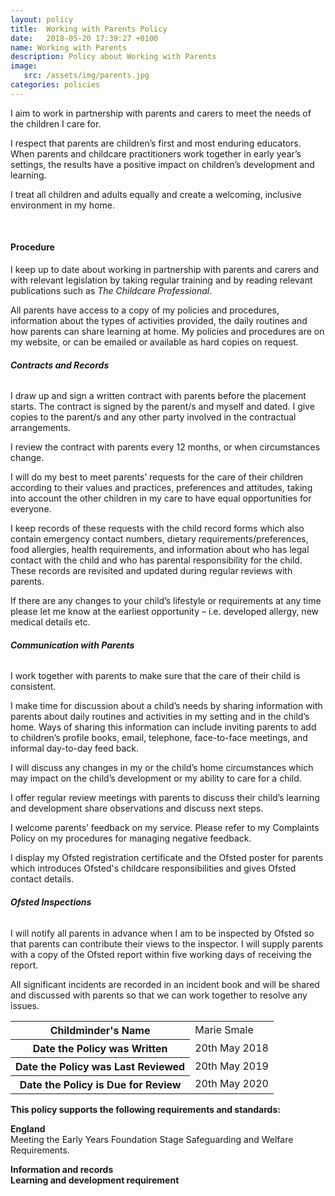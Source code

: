 ```yaml
---
layout: policy
title:  Working with Parents Policy
date:   2018-05-20 17:39:27 +0100
name: Working with Parents
description: Policy about Working with Parents
image:
   src: /assets/img/parents.jpg
categories: policies
---
```


I aim to work in partnership with parents and carers to meet the needs of the children I care for.

I respect that parents are children’s first and most enduring educators. When parents and childcare practitioners work together in early year’s settings, the results have a positive impact on children’s development and learning.

I treat all children and adults equally and create a welcoming, inclusive environment in my home.

<br>

#### Procedure

I keep up to date about working in partnership with parents and carers and with relevant legislation by taking regular training and by reading relevant publications such as *The Childcare Professional*.

All parents have access to a copy of my policies and procedures, information about the types of activities provided, the daily routines and how parents can share learning at home. My policies and procedures are on my website, or can be emailed or available as hard copies on request.

###### **Contracts and Records**

I draw up and sign a written contract with parents before the placement starts. The contract is signed by the parent/s and myself and dated. I give copies to the parent/s and any other party involved in the contractual arrangements.

I review the contract with parents every 12 months, or when circumstances change.

I will do my best to meet parents’ requests for the care of their children according to their values and practices, preferences and attitudes, taking into account the other children in my care to have equal opportunities for everyone.

I keep records of these requests with the child record forms which also contain emergency contact numbers, dietary requirements/preferences, food allergies, health requirements, and information about who has legal contact with the child and who has parental responsibility for the child. These records are revisited and updated during regular reviews with parents.

If there are any changes to your child’s lifestyle or requirements at any time please let me know at the earliest opportunity – i.e. developed allergy, new medical details etc.

###### **Communication with Parents**

I work together with parents to make sure that the care of their child is consistent.

I make time for discussion about a child’s needs by sharing information with parents about daily routines and activities in my setting and in the child’s home.
Ways of sharing this information can include inviting parents to add to children’s profile books, email, telephone, face-to-face meetings, and informal day-to-day feed back.

I will discuss any changes in my or the child’s home circumstances which may impact on the child’s development or my ability to care for a child.

I offer regular review meetings with parents to discuss their child’s learning and development share observations and discuss next steps.

I welcome parents’ feedback on my service. Please refer to my Complaints Policy on my procedures for managing negative feedback.

I display my Ofsted registration certificate and the Ofsted poster for parents which introduces Ofsted's childcare responsibilities and gives Ofsted contact details.

###### **Ofsted Inspections**

I will notify all parents in advance when I am to be inspected by Ofsted so that parents can contribute their views to the inspector. I will supply parents with a copy of the Ofsted report within five working days of receiving the report.

All significant incidents are recorded in an incident book and will be shared and discussed with parents so that we can work together to resolve any issues.

<table class="table table-bordered mt-5 mb-5">
  <tbody>
    <tr>
      <th scope="row">Childminder's Name </th>
      <td>Marie Smale</td>
    </tr>
    <tr>
      <th scope="row">Date the Policy was Written</th>
      <td>20th May 2018</td>
    </tr>
    <tr>
      <th scope="row">Date the Policy was Last Reviewed</th>
      <td>20th May 2019</td>
    </tr>
    <tr>
      <th scope="row">Date the Policy is Due for Review</th>
      <td>20th May 2020</td>
    </tr>
  </tbody>
</table>

**This policy supports the following requirements and standards:**

**England**  
   Meeting the Early Years Foundation Stage Safeguarding and Welfare Requirements.  

**Information and records**  
  **Learning and development requirement**  
